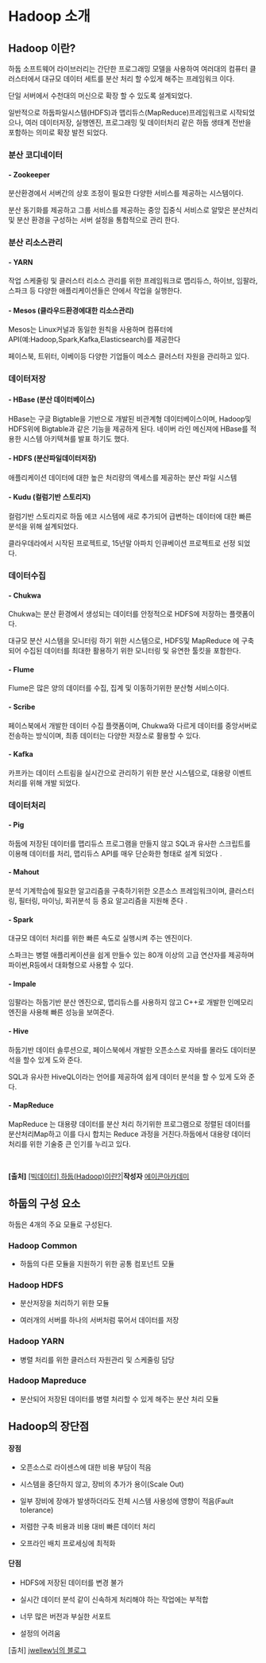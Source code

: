 # Hadoop 소개

## **Hadoop 이란?**

하둡 소프트웨어 라이브러리는 간단한 프로그래밍 모델을 사용하여 여러대의 컴퓨터 클러스터에서 대규모 데이터 세트를 분산 처리 할 수있게 해주는 프레임워크 이다.

단일 서버에서 수천대의 머신으로 확장 할 수 있도록 설계되었다.

일반적으로 하둡파일시스템\(HDFS\)과 맵리듀스\(MapReduce\)프레임워크로 시작되었으나, 여러 데이터저장, 실행엔진, 프로그래밍 및 데이터처리 같은 하둡 생태계 전반을 포함하는 의미로 확장 발전 되었다.​

### **분산 코디네이터**

#### - **Zookeeper**

분산환경에서 서버간의 상호 조정이 필요한 다양한 서비스를 제공하는 시스템이다.

분산 동기화를 제공하고 그룹 서비스를 제공하는 중앙 집중식 서비스로 알맞은 분산처리 및 분산 환경을 구성하는 서버 설정을 통합적으로 관리 한다.

### **분산 리소스관리**

#### - **YARN**

작업 스케줄링 및 클러스터 리소스 관리를 위한 프레임워크로 맵리듀스, 하이브, 임팔라, 스파크 등 다양한 애플리케이션들은 얀에서 작업을 실행한다.

#### - **Mesos** \(클라우드환경에대한 리소스관리\)

Mesos는 Linux커널과 동일한 원칙을 사용하며 컴퓨터에 API\(예:Hadoop,Spark,Kafka,Elasticsearch\)를 제공한다

페이스북, 트위터, 이베이등 다양한 기업들이 메소스 클러스터 자원을 관리하고 있다.

### **데이터저장**

#### **- HBase** \(분산 데이터베이스\)

HBase는 구글 Bigtable을 기반으로 개발된 비관계형 데이터베이스이며, Hadoop및 HDFS위에 Bigtable과 같은 기능을 제공하게 된다. 네이버 라인 메신져에 HBase를 적용한 시스템 아키텍쳐를 발표 하기도 했다.

#### **- HDFS** \(분산파일데이터저장\)

애플리케이션 데이터에 대한 높은 처리량의 액세스를 제공하는 분산 파일 시스템

#### **- Kudu** \(컬럼기반 스토리지\)

컬럼기반 스토리지로 하둡 에코 시스템에 새로 추가되어 급변하는 데이터에 대한 빠른 분석을 위해 설계되었다.

클라우데라에서 시작된 프로젝트로, 15년말 아파치 인큐베이션 프로젝트로 선정 되었다.

### **데이터수집**

#### - **Chukwa**

Chukwa는 분산 환경에서 생성되는 데이터를 안정적으로 HDFS에 저장하는 플랫폼이다.

대규모 분산 시스템을 모니터링 하기 위한 시스템으로, HDFS및 MapReduce 에 구축되어 수집된 데이터를 최대한 활용하기 위한 모니터링 및 유연한 툴킷을 포함한다.

#### - **Flume**

Flume은 많은 양의 데이터를 수집, 집계 및 이동하기위한 분산형 서비스이다.

#### - **Scribe**

페이스북에서 개발한 데이터 수집 플랫폼이며, Chukwa와 다르게 데이터를 중앙서버로 전송하는 방식이며, 최종 데이터는 다양한 저장소로 활용할 수 있다.

#### - **Kafka**

카프카는 데이터 스트림을 실시간으로 관리하기 위한 분산 시스템으로, 대용량 이벤트 처리를 위해 개발 되었다.

### **데이터처리**

#### **- Pig**

하둡에 저장된 데이터를 맵리듀스 프로그램을 만들지 않고 SQL과 유사한 스크립트를 이용해 데이터를 처리, 맵리듀스 API를 매우 단순화한 형태로 설계 되었다 .

#### **- Mahout**

분석 기계학습에 필요한 알고리즘을 구축하기위한 오픈소스 프레임워크이며, 클러스터링, 필터링, 마이닝, 회귀분석 등 중요 알고리즘을 지원해 준다 .

#### **- Spark**

대규모 데이터 처리를 위한 빠른 속도로 실행시켜 주는 엔진이다.

스파크는 병렬 애플리케이션을 쉽게 만들수 있는 80개 이상의 고급 연산자를 제공하며 파이썬,R등에서 대화형으로 사용할 수 있다.

#### **- Impale**

임팔라는 하둡기반 분산 엔진으로, 맵리듀스를 사용하지 않고 C++로 개발한 인메모리 엔진을 사용해 빠른 성능을 보여준다.

#### **- Hive**

하둡기반 데이터 솔루션으로, 페이스북에서 개발한 오픈소스로 자바를 몰라도 데이터분석을 할수 있게 도와 준다.

SQL과 유사한 HiveQL이라는 언어를 제공하여 쉽게 데이터 분석을 할 수 있게 도와 준다.

#### **- MapReduce**

MapReduce 는 대용량 데이터를 분산 처리 하기위한 프로그램으로 정렬된 데이터를 분산처리Map하고 이를 다시 합치는 Reduce 과정을 거친다.하둡에서 대용량 데이터 처리를 위한 기술중 큰 인기를 누리고 있다.

**​**

**\[출처\]** [\[빅데이터\] 하둡\(Hadoop\)이란?](http://blog.naver.com/acornedu/220957220179)\|**작성자** [에이콘아카데미](http://blog.naver.com/acornedu)

## **하둡의 구성 요소**

하둡은 4개의 주요 모듈로 구성된다.

### Hadoop Common

- 하둡의 다른 모듈을 지원하기 위한 공통 컴포넌트 모듈​

### Hadoop HDFS

- 분산저장을 처리하기 위한 모듈

- 여러개의 서버를 하나의 서버처럼 묶어서 데이터를 저장

### Hadoop YARN

- 병렬 처리를 위한 클러스터 자원관리 및 스케줄링 담당

### Hadoop Mapreduce

- 분산되어 저장된 데이터를 병렬 처리할 수 있게 해주는 분산 처리 모듈

## **Hadoop의 장단점**​

#### **장점**

- 오픈소스로 라이센스에 대한 비용 부담이 적음

- 시스템을 중단하지 않고, 장비의 추가가 용이\(Scale Out\)

- 일부 장비에 장애가 발생하더라도 전체 시스템 사용성에 영향이 적음\(Fault tolerance\)

- 저렴한 구축 비용과 비용 대비 빠른 데이터 처리

- 오프라인 배치 프로세싱에 최적화

#### **단점**

- HDFS에 저장된 데이터를 변경 불가

- 실시간 데이터 분석 같이 신속하게 처리해야 하는 작업에는 부적합

- 너무 많은 버전과 부실한 서포트

- 설정의 어려움

\[출처\] [jwellew님의 블로그](https://m.blog.naver.com/jwellew/221835436567)

